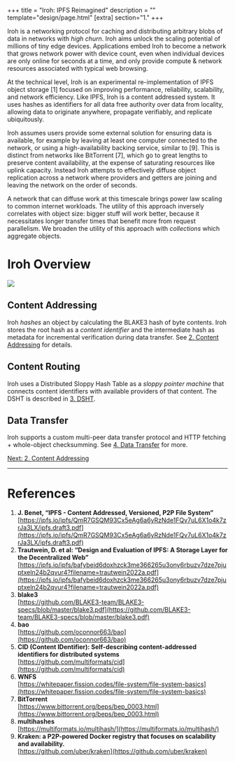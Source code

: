 +++
title = "Iroh: IPFS Reimagined"
description = ""
template="design/page.html"
[extra]
section="1."
+++

Iroh is a networking protocol for caching and distributing arbitrary blobs of data in networks with _high churn_. Iroh aims unlock the scaling potential of millions of tiny edge devices. Applications embed Iroh to become a network that grows network power with device count, even when individual devices are only online for seconds at a time, and only provide compute & network resources associated with typical web browsing.

At the technical level, Iroh is an experimental re-implementation of IPFS object storage [1] focused on improving performance, reliability, scalability, and network efficiency. Like IPFS, Iroh is a content addressed system. It uses hashes as identifiers for all data free authority over data from locality, allowing data to originate anywhere, propagate verifiably, and replicate ubiquitously.

Iroh assumes users provide some external solution for ensuring data is available, for example by leaving at least one computer connected to the network, or using a high-availability backing service, similar to [9]. This is distinct from networks like BitTorrent [7], which go to great lengths to preserve content availability, at the expense of saturating resources like uplink capacity. Instead Iroh attempts to effectively diffuse object replication across a network where providers and getters are joining and leaving the network on the order of seconds.

A network that can diffuse work at this timescale brings power law scaling to common internet workloads. The utility of this approach inversely correlates with object size: bigger stuff will work better, because it necessitates longer transfer times that benefit more from request parallelism. We broaden the utility of this approach with _collections_ which aggregate objects.

# Iroh Overview

<img src="/design/iroh/iroh_fig_1_system_overview.svg" />

## Content Addressing

Iroh _hashes_ an object by calculating the BLAKE3 hash of byte contents. Iroh stores the root hash as a _content identifier_ and the intermediate hash as metadata for incremental verification during data transfer. See [2. Content Addressing](/design/content-addressing) for details.

## Content Routing

Iroh uses a Distributed Sloppy Hash Table as a *sloppy pointer machine* that connects content identifiers with available providers of that content. The DSHT is described in [3. DSHT](/design/dsht).


## Data Transfer

Iroh supports a custom multi-peer data transfer protocol and HTTP fetching + whole-object checksumming. See [4. Data Transfer](/design/data-transfer) for more.

<a class="next-page-button" href="/design/content-addressing">
Next: 2. Content Addressing
</a>

---

# References

1. **J. Benet, “IPFS - Content Addressed, Versioned, P2P File System”**<br />
[https://ipfs.io/ipfs/QmR7GSQM93Cx5eAg6a6yRzNde1FQv7uL6X1o4k7zrJa3LX/ipfs.draft3.pdf](https://ipfs.io/ipfs/QmR7GSQM93Cx5eAg6a6yRzNde1FQv7uL6X1o4k7zrJa3LX/ipfs.draft3.pdf)
2. **Trautwein, D. et al: “Design and Evaluation of IPFS: A Storage Layer for the Decentralized Web”**<br />
[https://ipfs.io/ipfs/bafybeid6doxhzck3me366265u3ony6rbuzv7dze7pjuptxeln24b2qvur4?filename=trautwein2022a.pdf](https://ipfs.io/ipfs/bafybeid6doxhzck3me366265u3ony6rbuzv7dze7pjuptxeln24b2qvur4?filename=trautwein2022a.pdf)
3. **blake3**<br />
[https://github.com/BLAKE3-team/BLAKE3-specs/blob/master/blake3.pdf](https://github.com/BLAKE3-team/BLAKE3-specs/blob/master/blake3.pdf)
4. **bao**<br />
[https://github.com/oconnor663/bao](https://github.com/oconnor663/bao)
5. **CID (Content IDentifier): Self-describing content-addressed identifiers for distributed systems**<br />
[https://github.com/multiformats/cid](https://github.com/multiformats/cid)
6. **WNFS**<br />
[https://whitepaper.fission.codes/file-system/file-system-basics](https://whitepaper.fission.codes/file-system/file-system-basics)
7. **BitTorrent**<br />
[https://www.bittorrent.org/beps/bep_0003.html](https://www.bittorrent.org/beps/bep_0003.html)
8. **multihashes**<br />
[https://multiformats.io/multihash/](https://multiformats.io/multihash/)
9. **Kraken: a P2P-powered Docker registry that focuses on scalability and availability.**<br />
[https://github.com/uber/kraken](https://github.com/uber/kraken)